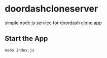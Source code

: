 # doordashcloneserver
simple node js service for doordash clone app

## Start the App
```
node index.js
```
